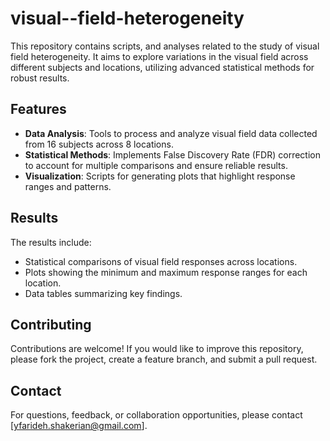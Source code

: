 # visual--field-heterogeneity

This repository contains scripts, and analyses related to the study of visual field heterogeneity. It aims to explore variations in the visual field across different subjects and locations, utilizing advanced statistical methods for robust results.

## Features

- **Data Analysis**: Tools to process and analyze visual field data collected from 16 subjects across 8 locations.
- **Statistical Methods**: Implements False Discovery Rate (FDR) correction to account for multiple comparisons and ensure reliable results.
- **Visualization**: Scripts for generating plots that highlight response ranges and patterns.


## Results

The results include:
- Statistical comparisons of visual field responses across locations.
- Plots showing the minimum and maximum response ranges for each location.
- Data tables summarizing key findings.

## Contributing

Contributions are welcome! If you would like to improve this repository, please fork the project, create a feature branch, and submit a pull request.

## Contact

For questions, feedback, or collaboration opportunities, please contact [yfarideh.shakerian@gmail.com].
